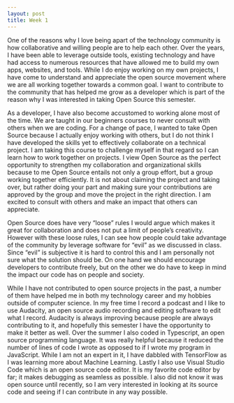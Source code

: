 ```yaml
---
layout: post
title: Week 1
---
```


One of the reasons why I love being apart of the technology community is how collaborative and willing people are to help each other. Over the years, I have been able to leverage outside tools, existing technology and have had access to numerous resources that have allowed me to build my own apps, websites, and tools. While I do enjoy working on my own projects, I have come to understand and appreciate the open source movement where we are all working together towards a common goal. I want to contribute to the community that has helped me grow as a developer which is part of the reason why I was interested in taking Open Source this semester. 

As a developer, I have also become accustomed to working alone most of the time. We are taught in our beginners courses to never consult with others when we are coding. For a change of pace, I wanted to take Open Source because I actually enjoy working with others, but I do not think I have developed the skills yet to effectively collaborate on a technical project. I am taking this course to challenge myself in that regard so I can learn how to work together on projects. I view Open Source as the perfect opportunity to strengthen my collaboration and organizational skills because to me Open Source entails not only a group effort, but a group working together efficiently. It is not about claiming the project and taking over, but rather doing your part and making sure your contributions are approved by the group and move the project in the right direction. I am excited to consult with others and make an impact that others can appreciate. 

Open Source does have very “loose” rules I would argue which makes it great for collaboration and does not put a limit of people’s creativity. However with these loose rules, I can see how people could take advantage of the community by leverage software for “evil” as we discussed in class. Since “evil” is subjective it is hard to control this and I am personally not sure what the solution should be. On one hand we should encourage developers to contribute freely, but on the other we do have to keep in mind the impact our code has on people and society. 

While I have not contributed to open source projects in the past, a number of them have helped me in both my technology career and my hobbies outside of computer science. In my free time I record a podcast and I like to use Audacity, an open source audio recording and editing software to edit what I record. Audacity is always improving because people are always contributing to it, and hopefully this semester I have the opportunity to make it better as well. Over the summer I also coded in Typescript, an open source programming language. It was really helpful because it reduced the number of lines of code I wrote as opposed to if I wrote my program in JavaScript. While I am not an expert in it, I have dabbled with TensorFlow as I was learning more about Machine Learning. Lastly I also use Visual Studio Code which is an open source code editor. It is my favorite code editor by far; it makes debugging as seamless as possible. I also did not know it was open source until recently, so I am very interested in looking at its source code and seeing if I can contribute in any way possible. 
